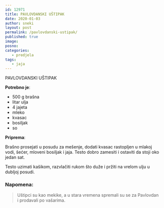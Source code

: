 ```yaml
---
id: 12971
title: PAVLOVDANSKI UŠTIPAK
date: 2020-01-03
author: sneki
layout: post
permalink: /pavlovdanski-ustipak/
published: true
image: 
posno: 
categories:
   - predjela
tags:
   - jaja
---
```

PAVLOVDANSKI UŠTIPAK

**Potrebno je**:

* 500 g brašna 
* litar ulja 
* 4 jajeta
* mleko 
* kvasac
* bosiljak
* so

**Priprema**:

Brašno prosejati u posudu za mešenje, dodati kvasac rastopljen u mlakoj vodi, šećer, mloveni bosiljak i jaja. Testo dobro zamesiti i ostaviti da stoji oko jedan sat.

Testo uzimati kašikom, razvlačiti rukom što duže i pržiti na vrelom ulju u dubljoj posudi.

### Napomena:
> Uštipci su kao mekike, a u stara vremena spremali su se za Pavlovdan i prodavali po vašarima.

  

